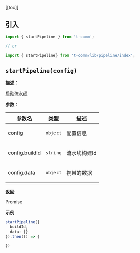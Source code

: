 [[toc]]

## 引入

```ts
import { startPipeline } from 't-comm';

// or

import { startPipeline} from 't-comm/lib/pipeline/index';
```


## `startPipeline(config)` 


**描述**：<p>启动流水线</p>

**参数**：


| 参数名 | 类型 | 描述 |
| --- | --- | --- |
| config | <code>object</code> | <p>配置信息</p> |
| config.buildId | <code>string</code> | <p>流水线构建Id</p> |
| config.data | <code>object</code> | <p>携带的数据</p> |

**返回**: <p>Promise</p>

**示例**

```ts
startPipeline({
  buildId,
  data: {}
}).then(() => {

})
```
